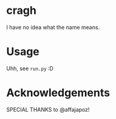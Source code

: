 # cragh

I have no idea what the name means.


# Usage

Uhh, see `run.py` :D


# Acknowledgements
SPECIAL THANKS to @affajapoz!
